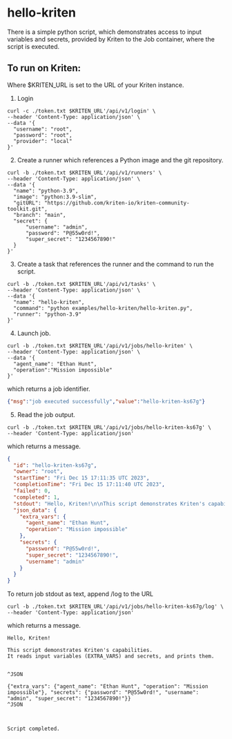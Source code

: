 # hello-kriten

There is a simple python script, which demonstrates access to input variables and secrets, provided by Kriten to the Job container, where the script is executed.

## To run on Kriten:

Where $KRITEN_URL is set to the URL of your Kriten instance.

1. Login
```console
curl -c ./token.txt $KRITEN_URL'/api/v1/login' \
--header 'Content-Type: application/json' \
--data '{
  "username": "root",
  "password": "root",
  "provider": "local"
}' 
```
2. Create a runner which references a Python image and the git repository.
```console
curl -b ./token.txt $KRITEN_URL'/api/v1/runners' \
--header 'Content-Type: application/json' \
--data '{
  "name": "python-3.9",
  "image": "python:3.9-slim",
  "gitURL": "https://github.com/kriten-io/kriten-community-toolkit.git",
  "branch": "main",
  "secret": {
      "username": "admin",
      "password": "P@55w0rd!",
      "super_secret": "1234567890!"
  }
}'
```
3. Create a task that references the runner and the command to run the script.
```console
curl -b ./token.txt $KRITEN_URL'/api/v1/tasks' \
--header 'Content-Type: application/json' \
--data '{
  "name": "hello-kriten",
  "command": "python examples/hello-kriten/hello-kriten.py",
  "runner": "python-3.9"
}'
```
4. Launch job.
```console
curl -b ./token.txt $KRITEN_URL'/api/v1/jobs/hello-kriten' \
--header 'Content-Type: application/json' \
--data '{
  "agent_name": "Ethan Hunt",
  "operation":"Mission impossible"
}'
```
   which returns a job identifier.
```json
{"msg":"job executed successfully","value":"hello-kriten-ks67g"}
```
5. Read the job output.
```console
curl -b ./token.txt $KRITEN_URL'/api/v1/jobs/hello-kriten-ks67g' \
--header 'Content-Type: application/json'
```
   which returns a message.
```json
{
  "id": "hello-kriten-ks67g",
  "owner": "root",
  "startTime": "Fri Dec 15 17:11:35 UTC 2023",
  "completionTime": "Fri Dec 15 17:11:40 UTC 2023",
  "failed": 0,
  "completed": 1,
  "stdout": "Hello, Kriten!\n\nThis script demonstrates Kriten's capabilities.\nIt reads input variables (EXTRA_VARS) and secrets, and prints them.\n\n\n^JSON\n\n{\"extra_vars\": {\"agent_name\": \"Ethan Hunt\", \"operation\": \"Mission impossible\"}, \"secrets\": {\"password\": \"P@55w0rd!\", \"username\": \"admin\", \"super_secret\": \"1234567890!\"}}\n^JSON\n\n\n\nScript completed.\n",
  "json_data": {
    "extra_vars": {
      "agent_name": "Ethan Hunt",
      "operation": "Mission impossible"
    },
    "secrets": {
      "password": "P@55w0rd!",
      "super_secret": "1234567890!",
      "username": "admin"
    }
  }
}

```

  To return job stdout as text, append /log to the URL
```console
curl -b ./token.txt $KRITEN_URL'/api/v1/jobs/hello-kriten-ks67g/log' \
--header 'Content-Type: application/json'
```
  which returns a message.
  
```console
Hello, Kriten!

This script demonstrates Kriten's capabilities.
It reads input variables (EXTRA_VARS) and secrets, and prints them.


^JSON

{"extra_vars": {"agent_name": "Ethan Hunt", "operation": "Mission impossible"}, "secrets": {"password": "P@55w0rd!", "username": "admin", "super_secret": "1234567890!"}}
^JSON



Script completed.
```
